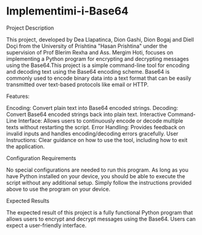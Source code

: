 # Implementimi-i-Base64
Project Description

This project, developed by Dea Llapatinca, Dion Gashi, Dion Bogaj and Diell Doçi from the University of Prishtina "Hasan Prishtina" under the supervision of Prof Blerim Rexha and Ass. Mergim Hoti, focuses on implementing a Python program for encrypting and decrypting messages using the Base64.This project is a simple command-line tool for encoding and decoding text using the Base64 encoding scheme. Base64 is commonly used to encode binary data into a text format that can be easily transmitted over text-based protocols like email or HTTP.

Features:

Encoding: Convert plain text into Base64 encoded strings.
Decoding: Convert Base64 encoded strings back into plain text.
Interactive Command-Line Interface: Allows users to continuously encode or decode multiple texts without restarting the script.
Error Handling: Provides feedback on invalid inputs and handles encoding/decoding errors gracefully.
User Instructions: Clear guidance on how to use the tool, including how to exit the application.


Configuration Requirements

No special configurations are needed to run this program. As long as you have Python installed on your device, you should be able to execute the script without any additional setup. Simply follow the instructions provided above to use the program on your device.

Expected Results

The expected result of this project is a fully functional Python program that allows users to encrypt and decrypt messages using the Base64. Users can expect a user-friendly interface.
